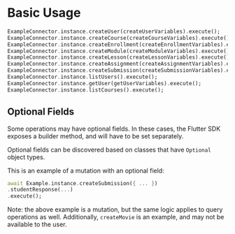 # Basic Usage

```dart
ExampleConnector.instance.createUser(createUserVariables).execute();
ExampleConnector.instance.createCourse(createCourseVariables).execute();
ExampleConnector.instance.createEnrollment(createEnrollmentVariables).execute();
ExampleConnector.instance.createModule(createModuleVariables).execute();
ExampleConnector.instance.createLesson(createLessonVariables).execute();
ExampleConnector.instance.createAssignment(createAssignmentVariables).execute();
ExampleConnector.instance.createSubmission(createSubmissionVariables).execute();
ExampleConnector.instance.listUsers().execute();
ExampleConnector.instance.getUser(getUserVariables).execute();
ExampleConnector.instance.listCourses().execute();

```

## Optional Fields

Some operations may have optional fields. In these cases, the Flutter SDK exposes a builder method, and will have to be set separately.

Optional fields can be discovered based on classes that have `Optional` object types.

This is an example of a mutation with an optional field:

```dart
await Example.instance.createSubmission({ ... })
.studentResponse(...)
.execute();
```

Note: the above example is a mutation, but the same logic applies to query operations as well. Additionally, `createMovie` is an example, and may not be available to the user.

